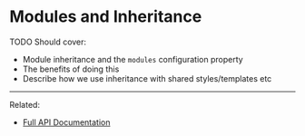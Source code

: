 
Modules and Inheritance
=======================

TODO Should cover:
- Module inheritance and the `modules` configuration property
- The benefits of doing this
- Describe how we use inheritance with shared styles/templates etc

---

Related:

- [Full API Documentation](../usage.md)
